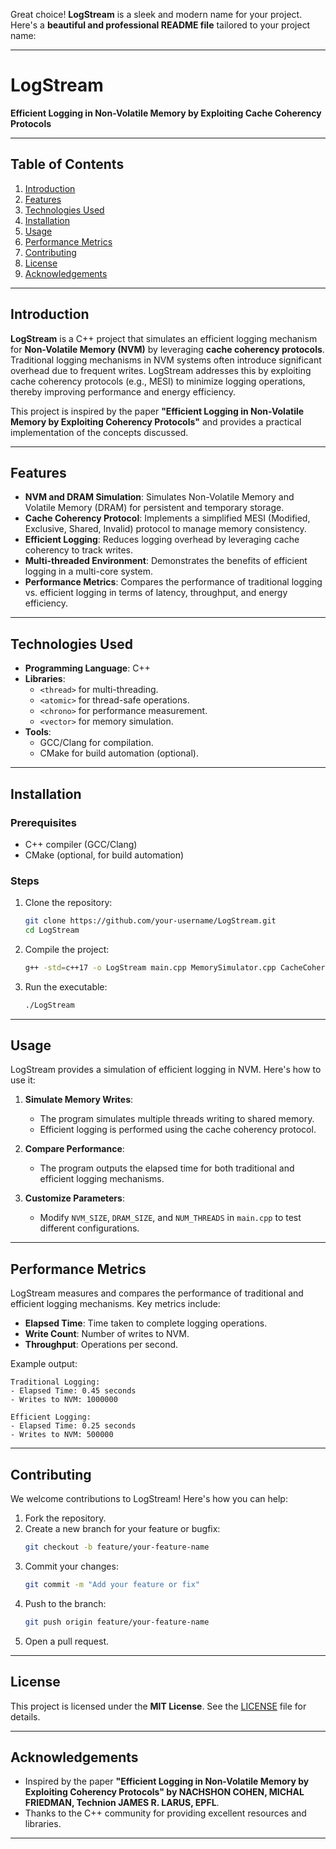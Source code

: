 Great choice! **LogStream** is a sleek and modern name for your project. Here's a **beautiful and professional README file** tailored to your project name:

---

# **LogStream**  
**Efficient Logging in Non-Volatile Memory by Exploiting Cache Coherency Protocols**

---

## **Table of Contents**
1. [Introduction](#introduction)
2. [Features](#features)
3. [Technologies Used](#technologies-used)
4. [Installation](#installation)
5. [Usage](#usage)
6. [Performance Metrics](#performance-metrics)
7. [Contributing](#contributing)
8. [License](#license)
9. [Acknowledgements](#acknowledgements)

---

## **Introduction**
**LogStream** is a C++ project that simulates an efficient logging mechanism for **Non-Volatile Memory (NVM)** by leveraging **cache coherency protocols**. Traditional logging mechanisms in NVM systems often introduce significant overhead due to frequent writes. LogStream addresses this by exploiting cache coherency protocols (e.g., MESI) to minimize logging operations, thereby improving performance and energy efficiency.

This project is inspired by the paper **"Efficient Logging in Non-Volatile Memory by Exploiting Coherency Protocols"** and provides a practical implementation of the concepts discussed.

---

## **Features**
- **NVM and DRAM Simulation**: Simulates Non-Volatile Memory and Volatile Memory (DRAM) for persistent and temporary storage.
- **Cache Coherency Protocol**: Implements a simplified MESI (Modified, Exclusive, Shared, Invalid) protocol to manage memory consistency.
- **Efficient Logging**: Reduces logging overhead by leveraging cache coherency to track writes.
- **Multi-threaded Environment**: Demonstrates the benefits of efficient logging in a multi-core system.
- **Performance Metrics**: Compares the performance of traditional logging vs. efficient logging in terms of latency, throughput, and energy efficiency.

---

## **Technologies Used**
- **Programming Language**: C++
- **Libraries**:
  - `<thread>` for multi-threading.
  - `<atomic>` for thread-safe operations.
  - `<chrono>` for performance measurement.
  - `<vector>` for memory simulation.
- **Tools**:
  - GCC/Clang for compilation.
  - CMake for build automation (optional).

---

## **Installation**
### **Prerequisites**
- C++ compiler (GCC/Clang)
- CMake (optional, for build automation)

### **Steps**
1. Clone the repository:
   ```bash
   git clone https://github.com/your-username/LogStream.git
   cd LogStream
   ```
2. Compile the project:
   ```bash
   g++ -std=c++17 -o LogStream main.cpp MemorySimulator.cpp CacheCoherency.cpp Logger.cpp PerformanceMetrics.cpp -pthread
   ```
3. Run the executable:
   ```bash
   ./LogStream
   ```

---

## **Usage**
LogStream provides a simulation of efficient logging in NVM. Here's how to use it:

1. **Simulate Memory Writes**:
   - The program simulates multiple threads writing to shared memory.
   - Efficient logging is performed using the cache coherency protocol.

2. **Compare Performance**:
   - The program outputs the elapsed time for both traditional and efficient logging mechanisms.

3. **Customize Parameters**:
   - Modify `NVM_SIZE`, `DRAM_SIZE`, and `NUM_THREADS` in `main.cpp` to test different configurations.

---

## **Performance Metrics**
LogStream measures and compares the performance of traditional and efficient logging mechanisms. Key metrics include:
- **Elapsed Time**: Time taken to complete logging operations.
- **Write Count**: Number of writes to NVM.
- **Throughput**: Operations per second.

Example output:
```
Traditional Logging:
- Elapsed Time: 0.45 seconds
- Writes to NVM: 1000000

Efficient Logging:
- Elapsed Time: 0.25 seconds
- Writes to NVM: 500000
```

---

## **Contributing**
We welcome contributions to LogStream! Here's how you can help:
1. Fork the repository.
2. Create a new branch for your feature or bugfix:
   ```bash
   git checkout -b feature/your-feature-name
   ```
3. Commit your changes:
   ```bash
   git commit -m "Add your feature or fix"
   ```
4. Push to the branch:
   ```bash
   git push origin feature/your-feature-name
   ```
5. Open a pull request.

---

## **License**
This project is licensed under the **MIT License**. See the [LICENSE](LICENSE) file for details.

---

## **Acknowledgements**
- Inspired by the paper **"Efficient Logging in Non-Volatile Memory by Exploiting Coherency Protocols" by NACHSHON COHEN, MICHAL FRIEDMAN, Technion
JAMES R. LARUS, EPFL**.
- Thanks to the C++ community for providing excellent resources and libraries.

---
